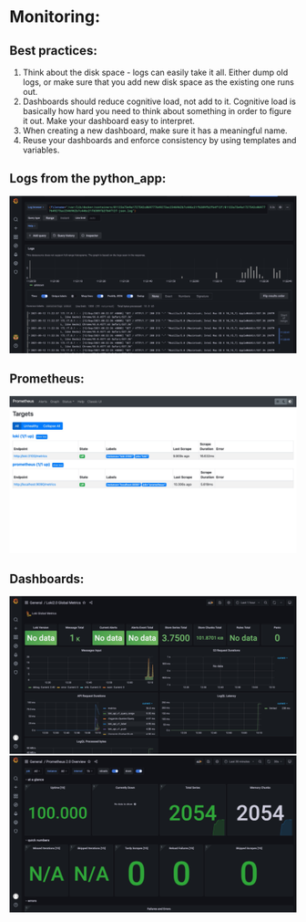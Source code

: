 # Monitoring:
## Best practices:
1. Think about the disk space - logs can easily take it all. Either dump old logs, or make sure that you add new disk space as the existing one runs out.
2. Dashboards should reduce cognitive load, not add to it. Cognitive load is basically how hard you need to think about something in order to figure it out. Make your dashboard easy to interpret.
3. When creating a new dashboard, make sure it has a meaningful name.
4. Reuse your dashboards and enforce consistency by using templates and variables.
## Logs from the python_app:
![Logs](images/python_app-logs.jpeg)

## Prometheus: 
![Prometheus](images/prometheus.jpeg)

## Dashboards: 
![dashb1](images/dashb1.jpeg)
![dashb2](images/dashb2.jpeg)